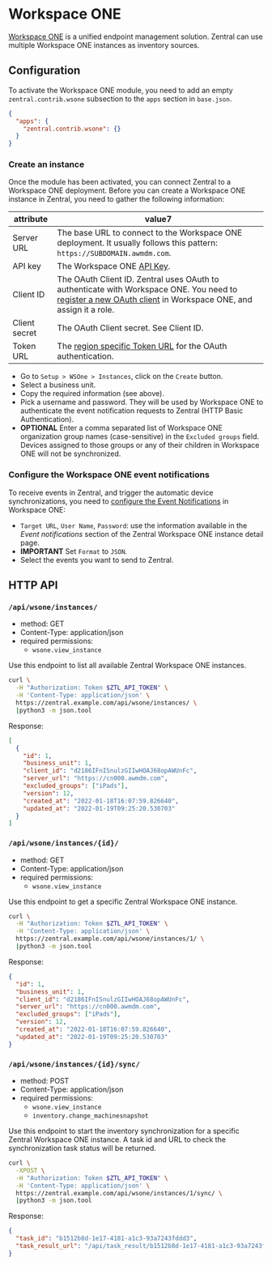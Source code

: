 # Workspace ONE

[Workspace ONE](https://www.vmware.com/content/vmware/vmware-published-sites/us/products/workspace-one.html.html) is a unified endpoint management solution. Zentral can use multiple Workspace ONE instances as inventory sources.

## Configuration

To activate the Workspace ONE module, you need to add an empty `zentral.contrib.wsone` subsection to the `apps` section in `base.json`.

```json
{
  "apps": {
    "zentral.contrib.wsone": {}
  }
}
```

### Create an instance

Once the module has been activated, you can connect Zentral to a Workspace ONE deployment. Before you can create a Workspace ONE instance in Zentral, you need to gather the following information:

|attribute|value7
|---|---|
|Server URL|The base URL to connect to the Workspace ONE deployment. It usually follows this pattern: `https://SUBDOMAIN.awmdm.com`.|
|API key|The Workspace ONE [API Key](https://docs.vmware.com/en/VMware-Workspace-ONE-UEM/2011/AirLift_Configuration/GUID-AWT-AIRLIFT-RESTAPI.html).|
|Client ID|The OAuth Client ID. Zentral uses OAuth to authenticate with Workspace ONE. You need to [register a new OAuth client](https://docs.vmware.com/en/VMware-Workspace-ONE-UEM/services/UEM_ConsoleBasics/GUID-BF20C949-5065-4DCF-889D-1E0151016B5A.html#create-an-oauth-client-to-use-for-api-commands-saas-3) in Workspace ONE, and assign it a role.|
|Client secret|The OAuth Client secret. See Client ID.|
|Token URL|The [region specific Token URL](https://docs.vmware.com/en/VMware-Workspace-ONE-UEM/services/UEM_ConsoleBasics/GUID-BF20C949-5065-4DCF-889D-1E0151016B5A.html#datacenter-and-token-urls-for-oauth-20-support-2) for the OAuth authentication.|

* Go to `Setup > WSOne > Instances`, click on the `Create` button.
* Select a business unit.
* Copy the required information (see above).
* Pick a username and password. They will be used by Workspace ONE to authenticate the event notification requests to Zentral (HTTP Basic Authentication).
* **OPTIONAL** Enter a comma separated list of Workspace ONE organization group names (case-sensitive) in the `Excluded groups` field. Devices assigned to those groups or any of their children in Workspace ONE will not be synchronized.

### Configure the Workspace ONE event notifications

To receive events in Zentral, and trigger the automatic device synchronizations, you need to [configure the Event Notifications](https://docs.vmware.com/en/VMware-Workspace-ONE-UEM/2102/System_Settings_On_Prem/GUID-AWT-SYSTEM-ADVANCED-API-NOTIF.html) in Workspace ONE:

* `Target URL`, `User Name`, `Password`: use the information available in the *Event notifications* section of the Zentral Workspace ONE instance detail page.
* **IMPORTANT** Set `Format` to `JSON`.
* Select the events you want to send to Zentral.

## HTTP API

### `/api/wsone/instances/`

* method: GET
* Content-Type: application/json
* required permissions:
    * `wsone.view_instance`

Use this endpoint to list all available Zentral Workspace ONE instances.

```bash
curl \
  -H "Authorization: Token $ZTL_API_TOKEN" \
  -H 'Content-Type: application/json' \
  https://zentral.example.com/api/wsone/instances/ \
  |python3 -m json.tool
```

Response:

```json
[
  {
    "id": 1,
    "business_unit": 1,
    "client_id": "d2186IFnISnulzGIIwHOAJ68opAWUnFc",
    "server_url": "https://cn000.awmdm.com",
    "excluded_groups": ["iPads"],
    "version": 12,
    "created_at": "2022-01-18T16:07:59.826640",
    "updated_at": "2022-01-19T09:25:20.530703"
  }
]
```

### `/api/wsone/instances/{id}/`

* method: GET
* Content-Type: application/json
* required permissions:
    * `wsone.view_instance`

Use this endpoint to get a specific Zentral Workspace ONE instance.

```bash
curl \
  -H "Authorization: Token $ZTL_API_TOKEN" \
  -H 'Content-Type: application/json' \
  https://zentral.example.com/api/wsone/instances/1/ \
  |python3 -m json.tool
```

Response:

```json
{
  "id": 1,
  "business_unit": 1,
  "client_id": "d2186IFnISnulzGIIwHOAJ68opAWUnFc",
  "server_url": "https://cn000.awmdm.com",
  "excluded_groups": ["iPads"],
  "version": 12,
  "created_at": "2022-01-18T16:07:59.826640",
  "updated_at": "2022-01-19T09:25:20.530703"
}
```

### `/api/wsone/instances/{id}/sync/`

* method: POST
* Content-Type: application/json
* required permissions:
    * `wsone.view_instance`
    * `inventory.change_machinesnapshot`

Use this endpoint to start the inventory synchronization for a specific Zentral Workspace ONE instance. A task id and URL to check the synchronization task status will be returned.

```bash
curl \
  -XPOST \
  -H "Authorization: Token $ZTL_API_TOKEN" \
  -H 'Content-Type: application/json' \
  https://zentral.example.com/api/wsone/instances/1/sync/ \
  |python3 -m json.tool
```

Response:

```json
{
  "task_id": "b1512b8d-1e17-4181-a1c3-93a7243fddd3",
  "task_result_url": "/api/task_result/b1512b8d-1e17-4181-a1c3-93a7243fddd3/"
}
```
